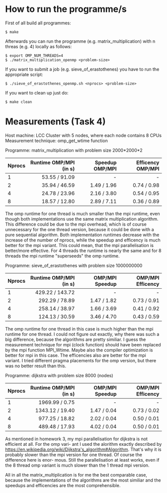 How to run the programme/s
==========================

First of all build all programmes:

    $ make
    
Afterwards you can run the programme (e.g. matrix_multiplication) with n threas (e.g. 4) locally as follows:

    $ export OMP_NUM_THREADS=4
    $ ./matrix_multiplication_openmp <problem-size>
    
If you want to submit a job (e.g. sieve_of_erastothenes) you have to run the appropriate script:

    $ ./sieve_of_erastothenes_openmp.sh <nprocs> <problem-size>
    
If you want to clean up just do:

    $ make clean
    
Measurements (Task 4)
=====================

Host machine: LCC Cluster with 5 nodes, where each node contains 8 CPUs
Measurement technique: omp_get_wtime function

Programme: matrix_multiplication with problem size 2000\*2000\*2

Nprocs | Runtime OMP/MPI (in s) | Speedup OMP/MPI | Efficency OMP/MPI
:------|-----------------------:|----------------:|-----------------:
1      |          53.55 / 91.09	|               - |                 -
2      |          35.94 / 46.59 |     1.49 / 1.96 |       0.74 / 0.98
4      |          24.78 / 23.96 |     2.16 / 3.80 |       0.54 / 0.95      
8      |          18.57 / 12.80 |     2.89 / 7.11 |       0.36 / 0.89

The omp runtime for one thread is much smaller than the mpi runtime, even though both implementations use 
the same matrix multiplication algorithm. This difference could be due to the mpi overhead, which is of 
course unnecessary for the one thread version, because it could be done with a pure sequential algorithm.
Both implementation runtimes decrease with the increase of the number of nprocs, while the speedup and 
efficency is much better for the mpi variant. This could mean, that the mpi parallelisation is better/more
effective. For 4 threads the runtime is nearly the same and for 8 threads the mpi runtime "superseeds"
the omp runtime.


Programme: sieve_of_erastothenes with problem size 1000000000

Nprocs | Runtime OMP/MPI (in s) | OMP/MPI Speedup | OMP/MPI Efficency
:------|-----------------------:|----------------:|-----------------:
1      |        429.22 / 143.72 |               - |                 -
2      |        292.29 /  78.89 |     1.47 / 1.82 |       0.73 / 0.91
4      |        258.14 /  38.97 |     1.66 / 3.69 |	  0.41 / 0.92
8      |        124.13 /  30.59 |     3.46 / 4.70 |       0.43 / 0.59

The omp runtime for one thread in this case is much higher than the mpi runtime for one thread. I could
not figure out exactly, why there was such a big difference, because the algorithms are pretty similiar.
I guess the measurement technique for mpi (clock function) should have been replaced by the mpi function 
MPI_Wtime. Maybe also the compiler optimization is better for mpi in this case. The efficencies also are
better for the mpi variant. I tried different pragma placements for the omp version, but there was no 
better result than this.


Programme: dijkstra with problem size 8000 (nodes)

Nprocs | Runtime OMP/MPI (in s) | OMP/MPI Speedup | OMP/MPI Efficency
:------|-----------------------:|----------------:|-----------------:
1      |        1969.99 /  0.75 |               - |                 -
2      |        1343.12 / 19.40 |     1.47 / 0.04 |       0.73 / 0.02  
4      |         977.25 / 18.82 |     2.02 / 0.04 |	  0.50 / 0.01
8      |         489.48 / 17.93 |     4.02 / 0.04 |	  0.50 / 0.01

As mentioned in homework 3, my mpi parallelisation for dijkstra is not efficient at all. For the omp vari-
ant I used the alorithm exactly described by https://en.wikipedia.org/wiki/Dijkstra's_algorithm#Algorithm.
That's why it is probably slower than the mpi version for one thread. Of course the difference here is enor-
mous. Still the parallelisation at least works, even if the 8 thread omp variant is much slower than the
1 thread mpi version.

All in all the matrix_multiplication is for me the best comparable case, because the implementations of the 
algorithms are the most similiar and the speedups and efficencies are the most comprehensible.